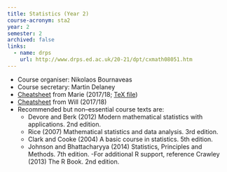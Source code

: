 ```yaml
---
title: Statistics (Year 2)
course-acronym: sta2
year: 2
semester: 2
archived: false
links:
  - name: drps
    url: http://www.drps.ed.ac.uk/20-21/dpt/cxmath08051.htm
---
```

- Course organiser: Nikolaos Bournaveas
- Course secretary: Martin Delaney
- [Cheatsheet](resources/math2/sta2/stats.pdf) from Marie (2017/18; [TeX file](<https://github.com/mariegold/cheatsheets/tree/master/STATS-Y2>))
- [Cheatsheet](resources/math2/sta2/Statistics_Formula_Sheet.pdf) from Will (2017/18)
- Recommended but non&ndash;essential course texts are:
  - Devore and Berk (2012) Modern mathematical statistics with applications. 2nd edition.
  - Rice (2007) Mathematical statistics and data analysis. 3rd edition.
  - Clark and Cooke (2004) A basic course in statistics. 5th edition.
  - Johnson and Bhattacharyya (2014) Statistics, Principles and Methods. 7th edition.
    -For additional R support, reference Crawley (2013) The R Book. 2nd edition. 

